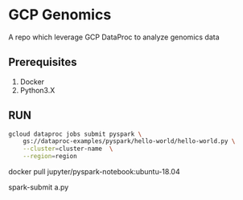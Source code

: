 # GCP Genomics

A repo which leverage GCP DataProc to analyze genomics data

## Prerequisites

1. Docker
2. Python3.X


## RUN

```bash
gcloud dataproc jobs submit pyspark \
    gs://dataproc-examples/pyspark/hello-world/hello-world.py \
    --cluster=cluster-name  \
    --region=region
```

docker pull jupyter/pyspark-notebook:ubuntu-18.04

spark-submit a.py